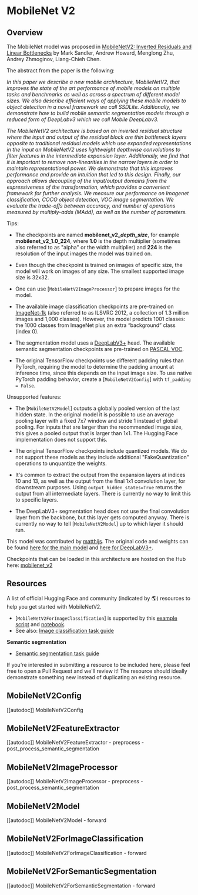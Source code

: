 <!--Copyright 2022 The HuggingFace Team. All rights reserved.

Licensed under the Apache License, Version 2.0 (the "License"); you may not use this file except in compliance with
the License. You may obtain a copy of the License at

http://www.apache.org/licenses/LICENSE-2.0

Unless required by applicable law or agreed to in writing, software distributed under the License is distributed on
an "AS IS" BASIS, WITHOUT WARRANTIES OR CONDITIONS OF ANY KIND, either express or implied. See the License for the
specific language governing permissions and limitations under the License.

⚠️ Note that this file is in Markdown but contain specific syntax for our doc-builder (similar to MDX) that may not be
rendered properly in your Markdown viewer.

-->

# MobileNet V2

## Overview

The MobileNet model was proposed in [MobileNetV2: Inverted Residuals and Linear Bottlenecks](https://arxiv.org/abs/1801.04381) by Mark Sandler, Andrew Howard, Menglong Zhu, Andrey Zhmoginov, Liang-Chieh Chen.

The abstract from the paper is the following:

*In this paper we describe a new mobile architecture, MobileNetV2, that improves the state of the art performance of mobile models on multiple tasks and benchmarks as well as across a spectrum of different model sizes. We also describe efficient ways of applying these mobile models to object detection in a novel framework we call SSDLite. Additionally, we demonstrate how to build mobile semantic segmentation models through a reduced form of DeepLabv3 which we call Mobile DeepLabv3.*

*The MobileNetV2 architecture is based on an inverted residual structure where the input and output of the residual block are thin bottleneck layers opposite to traditional residual models which use expanded representations in the input an MobileNetV2 uses lightweight depthwise convolutions to filter features in the intermediate expansion layer. Additionally, we find that it is important to remove non-linearities in the narrow layers in order to maintain representational power. We demonstrate that this improves performance and provide an intuition that led to this design. Finally, our approach allows decoupling of the input/output domains from the expressiveness of the transformation, which provides a convenient framework for further analysis. We measure our performance on Imagenet classification, COCO object detection, VOC image segmentation. We evaluate the trade-offs between accuracy, and number of operations measured by multiply-adds (MAdd), as well as the number of parameters.*

Tips:

- The checkpoints are named **mobilenet\_v2\_*depth*\_*size***, for example **mobilenet\_v2\_1.0\_224**, where **1.0** is the depth multiplier (sometimes also referred to as "alpha" or the width multiplier) and **224** is the resolution of the input images the model was trained on.

- Even though the checkpoint is trained on images of specific size, the model will work on images of any size. The smallest supported image size is 32x32.

- One can use [`MobileNetV2ImageProcessor`] to prepare images for the model.

- The available image classification checkpoints are pre-trained on [ImageNet-1k](https://huggingface.co/datasets/imagenet-1k) (also referred to as ILSVRC 2012, a collection of 1.3 million images and 1,000 classes). However, the model predicts 1001 classes: the 1000 classes from ImageNet plus an extra “background” class (index 0).

- The segmentation model uses a [DeepLabV3+](https://arxiv.org/abs/1802.02611) head. The available semantic segmentation checkpoints are pre-trained on [PASCAL VOC](http://host.robots.ox.ac.uk/pascal/VOC/).

- The original TensorFlow checkpoints use different padding rules than PyTorch, requiring the model to determine the padding amount at inference time, since this depends on the input image size. To use native PyTorch padding behavior, create a [`MobileNetV2Config`] with `tf_padding = False`.

Unsupported features:

- The [`MobileNetV2Model`] outputs a globally pooled version of the last hidden state. In the original model it is possible to use an average pooling layer with a fixed 7x7 window and stride 1 instead of global pooling. For inputs that are larger than the recommended image size, this gives a pooled output that is larger than 1x1. The Hugging Face implementation does not support this.

- The original TensorFlow checkpoints include quantized models. We do not support these models as they include additional "FakeQuantization" operations to unquantize the weights.

- It's common to extract the output from the expansion layers at indices 10 and 13, as well as the output from the final 1x1 convolution layer, for downstream purposes. Using `output_hidden_states=True` returns the output from all intermediate layers. There is currently no way to limit this to specific layers.

- The DeepLabV3+ segmentation head does not use the final convolution layer from the backbone, but this layer gets computed anyway. There is currently no way to tell [`MobileNetV2Model`] up to which layer it should run.

This model was contributed by [matthijs](https://huggingface.co/Matthijs). The original code and weights can be found [here for the main model](https://github.com/tensorflow/models/tree/master/research/slim/nets/mobilenet) and [here for DeepLabV3+](https://github.com/tensorflow/models/tree/master/research/deeplab).

Checkpoints that can be loaded in this architecture are hosted on the Hub here: [mobilenet_v2](https://huggingface.co/models?other=mobilenet_v2)

## Resources

A list of official Hugging Face and community (indicated by 🌎) resources to help you get started with MobileNetV2.

<PipelineTag pipeline="image-classification"/>

- [`MobileNetV2ForImageClassification`] is supported by this [example script](https://github.com/huggingface/transformers/tree/main/examples/pytorch/image-classification) and [notebook](https://colab.research.google.com/github/huggingface/notebooks/blob/main/examples/image_classification.ipynb).
- See also: [Image classification task guide](../tasks/image_classification)

**Semantic segmentation**
- [Semantic segmentation task guide](../tasks/semantic_segmentation)

If you're interested in submitting a resource to be included here, please feel free to open a Pull Request and we'll review it! The resource should ideally demonstrate something new instead of duplicating an existing resource.

## MobileNetV2Config

[[autodoc]] MobileNetV2Config

## MobileNetV2FeatureExtractor

[[autodoc]] MobileNetV2FeatureExtractor
    - preprocess
    - post_process_semantic_segmentation

## MobileNetV2ImageProcessor

[[autodoc]] MobileNetV2ImageProcessor
    - preprocess
    - post_process_semantic_segmentation

## MobileNetV2Model

[[autodoc]] MobileNetV2Model
    - forward

## MobileNetV2ForImageClassification

[[autodoc]] MobileNetV2ForImageClassification
    - forward

## MobileNetV2ForSemanticSegmentation

[[autodoc]] MobileNetV2ForSemanticSegmentation
    - forward
